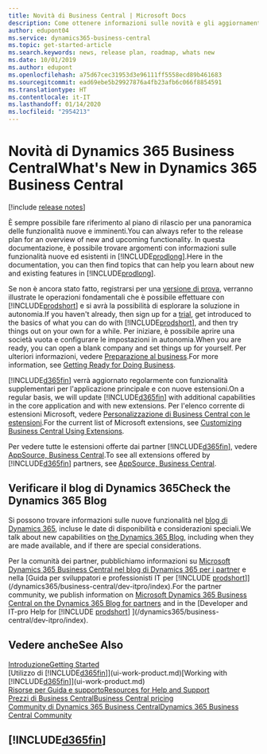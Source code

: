 ```yaml
---
title: Novità di Business Central | Microsoft Docs
description: Come ottenere informazioni sulle novità e gli aggiornamenti più recenti per Business Central.
author: edupont04
ms.service: dynamics365-business-central
ms.topic: get-started-article
ms.search.keywords: news, release plan, roadmap, whats new
ms.date: 10/01/2019
ms.author: edupont
ms.openlocfilehash: a75d67cec31953d3e96111ff5558ecd89b461683
ms.sourcegitcommit: ead69ebe5b29927876a4fb23afb6c066f8854591
ms.translationtype: HT
ms.contentlocale: it-IT
ms.lasthandoff: 01/14/2020
ms.locfileid: "2954213"
---
```

# <a name="whats-new-in-dynamics-365-business-central"></a><span data-ttu-id="13ac8-103">Novità di Dynamics 365 Business Central</span><span class="sxs-lookup"><span data-stu-id="13ac8-103">What's New in Dynamics 365 Business Central</span></span>

[!include [release notes](includes/release-notes.md)]

<span data-ttu-id="13ac8-104">È sempre possibile fare riferimento al piano di rilascio per una panoramica delle funzionalità nuove e imminenti.</span><span class="sxs-lookup"><span data-stu-id="13ac8-104">You can always refer to the release plan for an overview of new and upcoming functionality.</span></span> <span data-ttu-id="13ac8-105">In questa documentazione, è possibile trovare argomenti con informazioni sulle funzionalità nuove ed esistenti in [!INCLUDE[prodlong](includes/prodlong.md)].</span><span class="sxs-lookup"><span data-stu-id="13ac8-105">Here in the documentation, you can then find topics that can help you learn about new and existing features in [!INCLUDE[prodlong](includes/prodlong.md)].</span></span>  

<span data-ttu-id="13ac8-106">Se non è ancora stato fatto, registrarsi per una [versione di prova](https://go.microsoft.com/fwlink/?linkid=847861), verranno illustrate le operazioni fondamentali che è possibile effettuare con [!INCLUDE[prodshort](includes/prodshort.md)] e si avrà la possibilità di esplorare la soluzione in autonomia.</span><span class="sxs-lookup"><span data-stu-id="13ac8-106">If you haven't already, then sign up for a [trial](https://go.microsoft.com/fwlink/?linkid=847861), get introduced to the basics of what you can do with [!INCLUDE[prodshort](includes/prodshort.md)], and then try things out on your own for a while.</span></span> <span data-ttu-id="13ac8-107">Per iniziare, è possibile aprire una società vuota e configurare le impostazioni in autonomia.</span><span class="sxs-lookup"><span data-stu-id="13ac8-107">When you are ready, you can open a blank company and set things up for yourself.</span></span> <span data-ttu-id="13ac8-108">Per ulteriori informazioni, vedere [Preparazione al business](ui-get-ready-business.md).</span><span class="sxs-lookup"><span data-stu-id="13ac8-108">For more information, see [Getting Ready for Doing Business](ui-get-ready-business.md).</span></span>  

<span data-ttu-id="13ac8-109">[!INCLUDE[d365fin](includes/d365fin_md.md)] verrà aggiornato regolarmente con funzionalità supplementari per l'applicazione principale e con nuove estensioni.</span><span class="sxs-lookup"><span data-stu-id="13ac8-109">On a regular basis, we will update [!INCLUDE[d365fin](includes/d365fin_md.md)] with additional capabilities in the core application and with new extensions.</span></span> <span data-ttu-id="13ac8-110">Per l'elenco corrente di estensioni Microsoft, vedere [Personalizzazione di Business Central con le estensioni](ui-extensions.md).</span><span class="sxs-lookup"><span data-stu-id="13ac8-110">For the current list of Microsoft extensions, see [Customizing Business Central Using Extensions](ui-extensions.md).</span></span>

<span data-ttu-id="13ac8-111">Per vedere tutte le estensioni offerte dai partner [!INCLUDE[d365fin](includes/d365fin_md.md)], vedere [AppSource, Business Central](https://go.microsoft.com/fwlink/?linkid=2081646).</span><span class="sxs-lookup"><span data-stu-id="13ac8-111">To see all extensions offered by [!INCLUDE[d365fin](includes/d365fin_md.md)] partners, see [AppSource, Business Central](https://go.microsoft.com/fwlink/?linkid=2081646).</span></span>  

## <a name="check-the-dynamics-365-blog"></a><span data-ttu-id="13ac8-112">Verificare il blog di Dynamics 365</span><span class="sxs-lookup"><span data-stu-id="13ac8-112">Check the Dynamics 365 Blog</span></span>

<span data-ttu-id="13ac8-113">Si possono trovare informazioni sulle nuove funzionalità nel [blog di Dynamics 365](https://cloudblogs.microsoft.com/dynamics365/), incluse le date di disponibilità e considerazioni speciali.</span><span class="sxs-lookup"><span data-stu-id="13ac8-113">We talk about new capabilities on [the Dynamics 365 Blog](https://cloudblogs.microsoft.com/dynamics365/), including when they are made available, and if there are special considerations.</span></span>  

<span data-ttu-id="13ac8-114">Per la comunità dei partner, pubblichiamo informazioni su [Microsoft Dynamics 365 Business Central nel blog di Dynamics 365 per i partner](https://cloudblogs.microsoft.com/dynamics365/it/product/business-central/) e nella [Guida per sviluppatori e professionisti IT per [!INCLUDE [prodshort](includes/prodshort.md)]](/dynamics365/business-central/dev-itpro/index).</span><span class="sxs-lookup"><span data-stu-id="13ac8-114">For the partner community, we publish information on [Microsoft Dynamics 365 Business Central on the Dynamics 365 Blog for partners](https://cloudblogs.microsoft.com/dynamics365/it/product/business-central/) and in the [Developer and IT-pro Help for [!INCLUDE [prodshort](includes/prodshort.md)] ](/dynamics365/business-central/dev-itpro/index).</span></span>  

## <a name="see-also"></a><span data-ttu-id="13ac8-115">Vedere anche</span><span class="sxs-lookup"><span data-stu-id="13ac8-115">See Also</span></span>

[<span data-ttu-id="13ac8-116">Introduzione</span><span class="sxs-lookup"><span data-stu-id="13ac8-116">Getting Started</span></span>](product-get-started.md)  
<span data-ttu-id="13ac8-117">[Utilizzo di [!INCLUDE[d365fin](includes/d365fin_md.md)]](ui-work-product.md)</span><span class="sxs-lookup"><span data-stu-id="13ac8-117">[Working with [!INCLUDE[d365fin](includes/d365fin_md.md)]](ui-work-product.md)</span></span>  
[<span data-ttu-id="13ac8-118">Risorse per Guida e supporto</span><span class="sxs-lookup"><span data-stu-id="13ac8-118">Resources for Help and Support</span></span>](product-help-and-support.md)  
[<span data-ttu-id="13ac8-119">Prezzi di Business Central</span><span class="sxs-lookup"><span data-stu-id="13ac8-119">Business Central pricing</span></span>](https://dynamics.microsoft.com/business-central/overview/#pricing)  
[<span data-ttu-id="13ac8-120">Community di Dynamics 365 Business Central</span><span class="sxs-lookup"><span data-stu-id="13ac8-120">Dynamics 365 Business Central Community</span></span>](https://community.dynamics.com/business/)

## [!INCLUDE[d365fin](includes/free_trial_md.md)]
